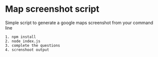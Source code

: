 # Map screenshot script

Simple script to generate a google maps screenshot from your command line

```
1. npm install
2. node index.js
3. complete the questions
4. screnshoot output

```
